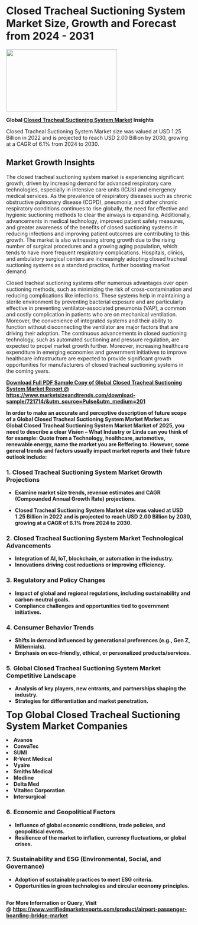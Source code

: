 <H1>Closed Tracheal Suctioning System Market Size, Growth and Forecast from 2024 - 2031</H1><img class="aligncenter size-medium wp-image-584254" src="https://thirdeyenews.in/wp-content/uploads/2024/09/Global-Market-Research-300x168.jpeg" alt="" width="300" height="168" /><p><strong>Global&nbsp;<a href="https://www.marketsizeandtrends.com/download-sample/721714/&amp;utm_source=Pulse&amp;utm_medium=201">Closed Tracheal Suctioning System Market</a> Insights</strong></p><p>Closed Tracheal Suctioning System Market size was valued at USD 1.25 Billion in 2022 and is projected to reach USD 2.00 Billion by 2030, growing at a CAGR of 6.1% from 2024 to 2030.</p><p><h2>Market Growth Insights</h2> <p>The closed tracheal suctioning system market is experiencing significant growth, driven by increasing demand for advanced respiratory care technologies, especially in intensive care units (ICUs) and emergency medical services. As the prevalence of respiratory diseases such as chronic obstructive pulmonary disease (COPD), pneumonia, and other chronic respiratory conditions continues to rise globally, the need for effective and hygienic suctioning methods to clear the airways is expanding. Additionally, advancements in medical technology, improved patient safety measures, and greater awareness of the benefits of closed suctioning systems in reducing infections and improving patient outcomes are contributing to this growth. The market is also witnessing strong growth due to the rising number of surgical procedures and a growing aging population, which tends to have more frequent respiratory complications. Hospitals, clinics, and ambulatory surgical centers are increasingly adopting closed tracheal suctioning systems as a standard practice, further boosting market demand.</p> <p><strong><a href="#"></a></strong></p> <p>Closed tracheal suctioning systems offer numerous advantages over open suctioning methods, such as minimizing the risk of cross-contamination and reducing complications like infections. These systems help in maintaining a sterile environment by preventing bacterial exposure and are particularly effective in preventing ventilator-associated pneumonia (VAP), a common and costly complication in patients who are on mechanical ventilation. Moreover, the convenience of integrated systems and their ability to function without disconnecting the ventilator are major factors that are driving their adoption. The continuous advancements in closed suctioning technology, such as automated suctioning and pressure regulation, are expected to propel market growth further. Moreover, increasing healthcare expenditure in emerging economies and government initiatives to improve healthcare infrastructure are expected to provide significant growth opportunities for manufacturers of closed tracheal suctioning systems in the coming years.</p> <p><strong><a href="#"></p><p><span class=""><strong>Download Full PDF Sample Copy of Global Closed Tracheal Suctioning System Market Report</strong> @ <a href="https://www.marketsizeandtrends.com/download-sample/721714/&amp;utm_source=Pulse&amp;utm_medium=201" target="_blank">https://www.marketsizeandtrends.com/download-sample/721714/&amp;utm_source=Pulse&amp;utm_medium=201</a></span></p><p>In order to make an accurate and perceptive description of future scope of a Global&nbsp;Closed Tracheal Suctioning System Market Market as Global&nbsp;Closed Tracheal Suctioning System Market Market of 2025, you need to describe a clear Vision &ndash; What Industry or Linda can you think of for example: Quote from a Technology, healthcare, automotive, renewable energy, name the market you are Reffering to. However, some general trends and factors usually impact market reports and their future outlook include:</p><h3>1.&nbsp;<strong>Closed Tracheal Suctioning System Market Growth Projections</strong></h3><ul><li>Examine market size trends, revenue estimates and CAGR (Compounded Annual Growth Rate) projections.</li><li><p>Closed Tracheal Suctioning System Market size was valued at USD 1.25 Billion in 2022 and is projected to reach USD 2.00 Billion by 2030, growing at a CAGR of 6.1% from 2024 to 2030.</p></li></ul><h3>2.&nbsp;<strong>Closed Tracheal Suctioning System Market Technological Advancements</strong></h3><ul><li>Integration of AI, IoT, blockchain, or automation in the industry.</li><li>Innovations driving cost reductions or improving efficiency.</li></ul><h3>3.&nbsp;<strong>Regulatory and Policy Changes</strong></h3><ul><li>Impact of global and regional regulations, including sustainability and carbon-neutral goals.</li><li>Compliance challenges and opportunities tied to government initiatives.</li></ul><h3>4.&nbsp;<strong>Consumer Behavior Trends</strong></h3><ul><li>Shifts in demand influenced by generational preferences (e.g., Gen Z, Millennials).</li><li>Emphasis on eco-friendly, ethical, or personalized products/services.</li></ul><h3>5.&nbsp;<strong>Global Closed Tracheal Suctioning System Market Competitive Landscape</strong></h3><ul><li>Analysis of key players, new entrants, and partnerships shaping the industry.</li><li>Strategies for differentiation and market penetration.</li></ul><p data-pm-slice="1 1 []"><span style="color: inherit; font-family: inherit; font-size: 25px;">Top Global Closed Tracheal Suctioning System Market Companies</span></p><div class="" data-test-id=""><p><li>Avanos</li><li> ConvaTec</li><li> SUMI</li><li> R-Vent Medical</li><li> Vyaire</li><li> Smiths Medical</li><li> Medline</li><li> Delta Med</li><li> Vitaltec Corporation</li><li> Intersurgical</li></p></div><h3>6.&nbsp;<strong>Economic and Geopolitical Factors</strong></h3><ul><li>Influence of global economic conditions, trade policies, and geopolitical events.</li><li>Resilience of the market to inflation, currency fluctuations, or global crises.</li></ul><h3>7.&nbsp;<strong>Sustainability and ESG (Environmental, Social, and Governance)</strong></h3><ul><li>Adoption of sustainable practices to meet ESG criteria.</li><li>Opportunities in green technologies and circular economy principles.</li></ul><h2><strong style="font-size: 14px;">For More Information or Query, Visit @&nbsp;</strong><a style="background-color: #ffffff; font-size: 14px;" href="https://www.marketsizeandtrends.com/report/closed-tracheal-suctioning-system-market/" target="_blank">https://www.verifiedmarketreports.com/product/airport-passenger-boarding-bridge-market</a></h2>

